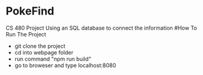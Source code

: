 # PokeFind
CS 480 Project Using an SQL database to connect the information
#How To Run The Project
  - git clone the project
  - cd into webpage folder
  - run command "npm run build"
  - go to broweser and type localhost:8080
